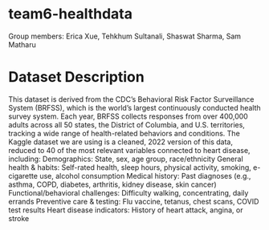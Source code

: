 # team6-healthdata

Group members:  Erica Xue, Tehkhum Sultanali, Shaswat Sharma, Sam Matharu


# Dataset Description
This dataset is derived from the CDC’s Behavioral Risk Factor Surveillance System (BRFSS), which is the world’s largest continuously conducted health survey system. Each year, BRFSS collects responses from over 400,000 adults across all 50 states, the District of Columbia, and U.S. territories, tracking a wide range of health-related behaviors and conditions.
The Kaggle dataset we are using is a cleaned, 2022 version of this data, reduced to 40 of the most relevant variables connected to heart disease, including:
Demographics: State, sex, age group, race/ethnicity
General health & habits: Self-rated health, sleep hours, physical activity, smoking, e-cigarette use, alcohol consumption
Medical history: Past diagnoses (e.g., asthma, COPD, diabetes, arthritis, kidney disease, skin cancer)
Functional/behavioral challenges: Difficulty walking, concentrating, daily errands
Preventive care & testing: Flu vaccine, tetanus, chest scans, COVID test results
Heart disease indicators: History of heart attack, angina, or stroke

